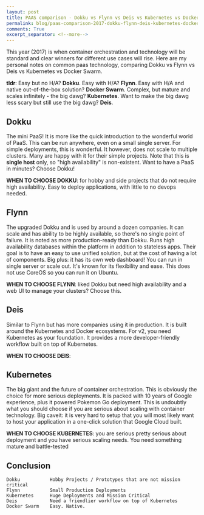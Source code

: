 ```yaml
---
layout: post
title: PAAS comparison - Dokku vs Flynn vs Deis vs Kubernetes vs Docker Swarm (2017)
permalink: blog/paas-comparison-2017-dokku-flynn-deis-kubernetes-docker-swarm/
comments: True
excerpt_separator: <!--more-->
---
```


This year (2017) is when container orchestration and technology will be standard and clear winners for different use cases will rise. Here are my personal notes on common paas technology, comparing Dokku vs Flynn vs Deis vs Kubernetes vs Docker Swarm. 

**tldr**: Easy but no H/A? **Dokku**. Easy with H/A? **Flynn**. Easy with H/A and native out-of-the-box solution? **Docker Swarm**. Complex, but mature and scales infinitely - the big dawg? **Kubernetes**. Want to make the big dawg less scary but still use the big dawg? **Deis**.

<!--more-->

## Dokku

The mini PaaS! It is more like the quick introduction to the wonderful world of PaaS. This can be run anywhere, even on a small single server. For simple deployments, this is wonderful. It however, does not scale to multiple clusters. Many are happy with it for their simple projects. Note that this is **single host** only, so "high availability" is non-existent. Want to have a PaaS in minutes? Choose Dokku!

**WHEN TO CHOOSE DOKKU**: for hobby and side projects that do not require high availability. Easy to deploy applications, with little to no devops needed.

## Flynn

The upgraded Dokku and is used by around a dozen companies. It can scale and has ability to be highly available, so there's no single point of failure. It is noted as more production-ready than Dokku. Runs high availability databases within the platform in addition to stateless apps. Their goal is to have an easy to use unified solution, but at the cost of having a lot of components. Big plus: it has its own web dashboard! You can run in single server or scale out. It's known for its flexibility and ease. This does not use CoreOS so you can run it on Ubuntu.

**WHEN TO CHOOSE FLYNN**: liked Dokku but need high availability and a web UI to manage your clusters? Choose this.

## Deis

Similar to Flynn but has more companies using it in production. It is built around the Kubernetes and Docker ecosystems. For v2, you need Kubernetes as your foundation. It provides a more developer-friendly workflow built on top of Kubernetes.

**WHEN TO CHOOSE DEIS**:

## Kubernetes

The big giant and the future of container orchestration. This is obviously the choice for more serious deployments. It is packed with 10 years of Google experience, plus it powered Pokemon Go deployment. This is undoubtly what you should choose if you are serious about scaling with container technology. Big caveit: it is very hard to setup that you will most likely want to host your application in a one-click solution that Google Cloud built.

**WHEN TO CHOOSE KUBERNETES**: you are serious pretty serious about deployment and you have serious scaling needs. You need something mature and battle-tested

## Conclusion

```
Dokku           Hobby Projects / Prototypes that are not mission critical
Flynn           Small Production Deployments
Kubernetes      Huge Deployments and Mission Critical
Deis            Need a friendlier workflow on top of Kubernetes
Docker Swarm    Easy. Native.
```
